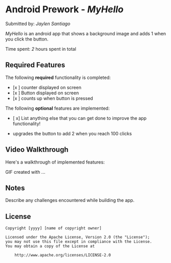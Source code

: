 # Android Prework - *MyHello*

Submitted by: *Jaylen Santiago*

*MyHello* is an android app that shows a background image and adds 1 when you click the button. 

Time spent: *2* hours spent in total

## Required Features

The following **required** functionality is completed:

* [x ] counter displayed on screen
* [x ] Button displayed on screen
* [x ] counts up when button is pressed

The following **optional** features are implemented:

* [ x] List anything else that you can get done to improve the app functionality!

* upgrades the button to add 2 when you reach 100 clicks

## Video Walkthrough

Here's a walkthrough of implemented features:



<!-- Replace this with whatever GIF tool you used! -->
GIF created with ...  
<!-- Recommended tools:
[Kap](https://getkap.co/) for macOS
[ScreenToGif](https://www.screentogif.com/) for Windows
[peek](https://github.com/phw/peek) for Linux. -->

## Notes

Describe any challenges encountered while building the app.

## License

    Copyright [yyyy] [name of copyright owner]

    Licensed under the Apache License, Version 2.0 (the "License");
    you may not use this file except in compliance with the License.
    You may obtain a copy of the License at

        http://www.apache.org/licenses/LICENSE-2.0
